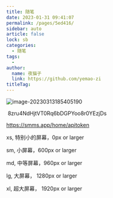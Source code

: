 ```yaml
---
title: 随笔
date: 2023-01-31 09:41:07
permalink: /pages/5ed416/
sidebar: auto
article: false
lock: sb
categories:
  - 随笔
tags:
  - 
author: 
  name: 夜猫子
  link: https://github.com/yemao-zi
titleTag: 
---
```


![image-20230313185405190](https://s2.loli.net/2023/03/13/NuSFI7glAYwHXb1.png)

​	8zru4NdHjtVT0Rq6bDGPYoo8r0YEzjDs

https://smms.app/home/apitoken



xs, 特别小的屏幕，0px or larger

sm, 小屏幕，600px or larger

md, 中等屏幕，960px or larger

lg, 大屏幕， 1280px or larger

xl, 超大屏幕， 1920px or larger

